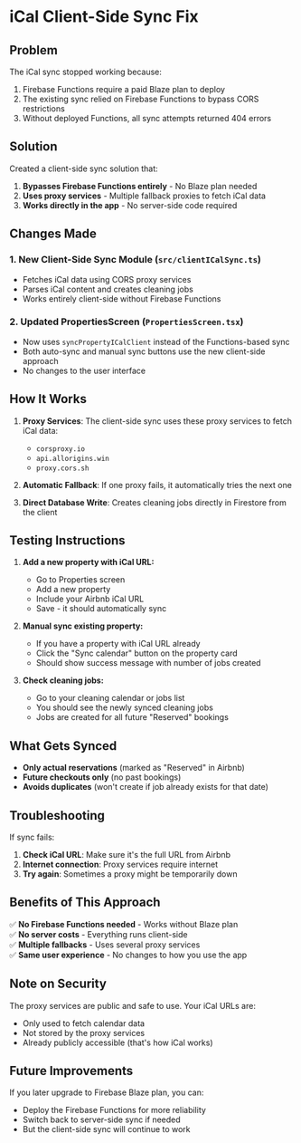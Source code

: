 # iCal Client-Side Sync Fix

## Problem
The iCal sync stopped working because:
1. Firebase Functions require a paid Blaze plan to deploy
2. The existing sync relied on Firebase Functions to bypass CORS restrictions
3. Without deployed Functions, all sync attempts returned 404 errors

## Solution
Created a client-side sync solution that:
1. **Bypasses Firebase Functions entirely** - No Blaze plan needed
2. **Uses proxy services** - Multiple fallback proxies to fetch iCal data
3. **Works directly in the app** - No server-side code required

## Changes Made

### 1. New Client-Side Sync Module (`src/clientICalSync.ts`)
- Fetches iCal data using CORS proxy services
- Parses iCal content and creates cleaning jobs
- Works entirely client-side without Firebase Functions

### 2. Updated PropertiesScreen (`PropertiesScreen.tsx`)
- Now uses `syncPropertyICalClient` instead of the Functions-based sync
- Both auto-sync and manual sync buttons use the new client-side approach
- No changes to the user interface

## How It Works

1. **Proxy Services**: The client-side sync uses these proxy services to fetch iCal data:
   - `corsproxy.io`
   - `api.allorigins.win`
   - `proxy.cors.sh`
   
2. **Automatic Fallback**: If one proxy fails, it automatically tries the next one

3. **Direct Database Write**: Creates cleaning jobs directly in Firestore from the client

## Testing Instructions

1. **Add a new property with iCal URL:**
   - Go to Properties screen
   - Add a new property
   - Include your Airbnb iCal URL
   - Save - it should automatically sync

2. **Manual sync existing property:**
   - If you have a property with iCal URL already
   - Click the "Sync calendar" button on the property card
   - Should show success message with number of jobs created

3. **Check cleaning jobs:**
   - Go to your cleaning calendar or jobs list
   - You should see the newly synced cleaning jobs
   - Jobs are created for all future "Reserved" bookings

## What Gets Synced

- **Only actual reservations** (marked as "Reserved" in Airbnb)
- **Future checkouts only** (no past bookings)
- **Avoids duplicates** (won't create if job already exists for that date)

## Troubleshooting

If sync fails:

1. **Check iCal URL**: Make sure it's the full URL from Airbnb
2. **Internet connection**: Proxy services require internet
3. **Try again**: Sometimes a proxy might be temporarily down

## Benefits of This Approach

✅ **No Firebase Functions needed** - Works without Blaze plan  
✅ **No server costs** - Everything runs client-side  
✅ **Multiple fallbacks** - Uses several proxy services  
✅ **Same user experience** - No changes to how you use the app  

## Note on Security

The proxy services are public and safe to use. Your iCal URLs are:
- Only used to fetch calendar data
- Not stored by the proxy services
- Already publicly accessible (that's how iCal works)

## Future Improvements

If you later upgrade to Firebase Blaze plan, you can:
- Deploy the Firebase Functions for more reliability
- Switch back to server-side sync if needed
- But the client-side sync will continue to work

